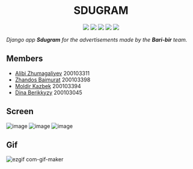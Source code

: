 <h1 align="center">SDUGRAM</h1>
<p align="center">

<img src="https://img.shields.io/badge/made%20by-baribir-red.svg" >


<img src="https://img.shields.io/badge/django-4.0.2-green.svg">

<img src="https://badges.frapsoft.com/os/v1/open-source.svg?v=103" >

<img src="https://img.shields.io/badge/python-3.9-blue.svg">

<img src="https://img.shields.io/badge/PRs-welcome-brightgreen.svg?style=flat">
</p>

_Django app **Sdugram** for the advertisements made by the **Bari-bir** team._
## Members
- [Alibi Zhumagaliyev](https://github.com/jumagaliev1) 200103311
- [Zhandos Baimurat](https://github.com/Zhandos-Hello-World) 200103398
- [Moldir Kazbek](https://github.com/MoldirKazbek) 200103394
- [Dina Berikkyzy](https://github.com/dinaberikkyzy1) 200103045

## Screen
![image](https://user-images.githubusercontent.com/71185943/163298991-8e01e1c5-7b62-4dd5-af91-2fc0db9edf34.png)
![image](https://user-images.githubusercontent.com/71185943/163299022-36653725-b835-4eac-846e-eac01c96e000.png)
![image](https://user-images.githubusercontent.com/71185943/163299091-63eaed76-30c2-4641-8832-16e9ed615ad4.png)
## Gif
![ezgif com-gif-maker](https://user-images.githubusercontent.com/71185943/166091751-4da4c1c3-0ae6-4549-94a3-f6bee030f719.gif)

